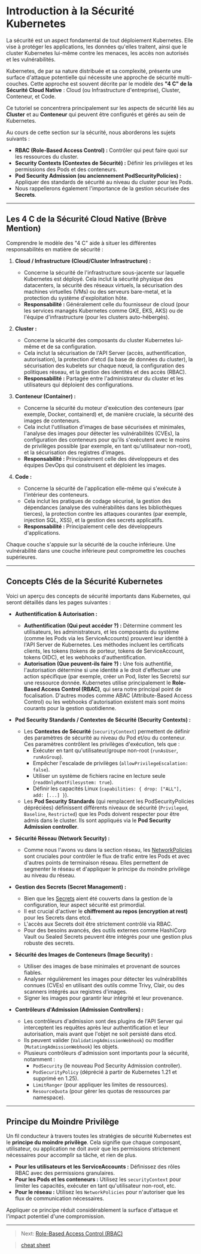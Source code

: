 # Introduction à la Sécurité Kubernetes

La sécurité est un aspect fondamental de tout déploiement Kubernetes. Elle vise à protéger les applications, les données qu'elles traitent, ainsi que le cluster Kubernetes lui-même contre les menaces, les accès non autorisés et les vulnérabilités.

Kubernetes, de par sa nature distribuée et sa complexité, présente une surface d'attaque potentielle qui nécessite une approche de sécurité multi-couches. Cette approche est souvent décrite par le modèle des **"4 C" de la Sécurité Cloud Native** : Cloud (ou Infrastructure d'entreprise), Cluster, Conteneur, et Code.

Ce tutoriel se concentrera principalement sur les aspects de sécurité liés au **Cluster** et au **Conteneur** qui peuvent être configurés et gérés au sein de Kubernetes.

Au cours de cette section sur la sécurité, nous aborderons les sujets suivants :
*   **RBAC (Role-Based Access Control) :** Contrôler qui peut faire quoi sur les ressources du cluster.
*   **Security Contexts (Contextes de Sécurité) :** Définir les privilèges et les permissions des Pods et des conteneurs.
*   **Pod Security Admission (ou anciennement PodSecurityPolicies) :** Appliquer des standards de sécurité au niveau du cluster pour les Pods.
*   Nous rappellerons également l'importance de la gestion sécurisée des **Secrets**.

---

## Les 4 C de la Sécurité Cloud Native (Brève Mention)

Comprendre le modèle des "4 C" aide à situer les différentes responsabilités en matière de sécurité :

1.  **Cloud / Infrastructure (Cloud/Cluster Infrastructure) :**
    *   Concerne la sécurité de l'infrastructure sous-jacente sur laquelle Kubernetes est déployé. Cela inclut la sécurité physique des datacenters, la sécurité des réseaux virtuels, la sécurisation des machines virtuelles (VMs) ou des serveurs bare-metal, et la protection du système d'exploitation hôte.
    *   **Responsabilité :** Généralement celle du fournisseur de cloud (pour les services managés Kubernetes comme GKE, EKS, AKS) ou de l'équipe d'infrastructure (pour les clusters auto-hébergés).

2.  **Cluster :**
    *   Concerne la sécurité des composants du cluster Kubernetes lui-même et de sa configuration.
    *   Cela inclut la sécurisation de l'API Server (accès, authentification, autorisation), la protection d'etcd (la base de données du cluster), la sécurisation des kubelets sur chaque nœud, la configuration des politiques réseau, et la gestion des identités et des accès (RBAC).
    *   **Responsabilité :** Partagée entre l'administrateur du cluster et les utilisateurs qui déploient des configurations.

3.  **Conteneur (Container) :**
    *   Concerne la sécurité du moteur d'exécution des conteneurs (par exemple, Docker, containerd) et, de manière cruciale, la sécurité des images de conteneurs.
    *   Cela inclut l'utilisation d'images de base sécurisées et minimales, l'analyse des images pour détecter les vulnérabilités (CVEs), la configuration des conteneurs pour qu'ils s'exécutent avec le moins de privilèges possible (par exemple, en tant qu'utilisateur non-root), et la sécurisation des registres d'images.
    *   **Responsabilité :** Principalement celle des développeurs et des équipes DevOps qui construisent et déploient les images.

4.  **Code :**
    *   Concerne la sécurité de l'application elle-même qui s'exécute à l'intérieur des conteneurs.
    *   Cela inclut les pratiques de codage sécurisé, la gestion des dépendances (analyse des vulnérabilités dans les bibliothèques tierces), la protection contre les attaques courantes (par exemple, injection SQL, XSS), et la gestion des secrets applicatifs.
    *   **Responsabilité :** Principalement celle des développeurs d'applications.

Chaque couche s'appuie sur la sécurité de la couche inférieure. Une vulnérabilité dans une couche inférieure peut compromettre les couches supérieures.

---

## Concepts Clés de la Sécurité Kubernetes

Voici un aperçu des concepts de sécurité importants dans Kubernetes, qui seront détaillés dans les pages suivantes :

*   **Authentification & Autorisation :**
    *   **Authentification (Qui peut accéder ?) :** Détermine comment les utilisateurs, les administrateurs, et les composants du système (comme les Pods via les ServiceAccounts) prouvent leur identité à l'API Server de Kubernetes. Les méthodes incluent les certificats clients, les tokens (tokens de porteur, tokens de ServiceAccount, tokens OIDC), et les webhooks d'authentification.
    *   **Autorisation (Que peuvent-ils faire ?) :** Une fois authentifié, l'autorisation détermine si une identité a le droit d'effectuer une action spécifique (par exemple, créer un Pod, lister les Secrets) sur une ressource donnée. Kubernetes utilise principalement le **Role-Based Access Control (RBAC)**, qui sera notre principal point de focalisation. D'autres modes comme ABAC (Attribute-Based Access Control) ou les webhooks d'autorisation existent mais sont moins courants pour la gestion quotidienne.

*   **Pod Security Standards / Contextes de Sécurité (Security Contexts) :**
    *   Les **Contextes de Sécurité** (`securityContext`) permettent de définir des paramètres de sécurité au niveau du Pod et/ou du conteneur. Ces paramètres contrôlent les privilèges d'exécution, tels que :
        *   Exécuter en tant qu'utilisateur/groupe non-root (`runAsUser`, `runAsGroup`).
        *   Empêcher l'escalade de privilèges (`allowPrivilegeEscalation: false`).
        *   Utiliser un système de fichiers racine en lecture seule (`readOnlyRootFilesystem: true`).
        *   Définir les capacités Linux (`capabilities: { drop: ["ALL"], add: [...] }`).
    *   Les **Pod Security Standards** (qui remplacent les PodSecurityPolicies dépréciées) définissent différents niveaux de sécurité (`Privileged`, `Baseline`, `Restricted`) que les Pods doivent respecter pour être admis dans le cluster. Ils sont appliqués via le **Pod Security Admission controller**.

*   **Sécurité Réseau (Network Security) :**
    *   Comme nous l'avons vu dans la section réseau, les [NetworkPolicies](../objects/networkpolicies.md) sont cruciales pour contrôler le flux de trafic entre les Pods et avec d'autres points de terminaison réseau. Elles permettent de segmenter le réseau et d'appliquer le principe du moindre privilège au niveau du réseau.

*   **Gestion des Secrets (Secret Management) :**
    *   Bien que les [Secrets](../objects/configApp.md#secrets) aient été couverts dans la gestion de la configuration, leur aspect sécurité est primordial.
    *   Il est crucial d'activer le **chiffrement au repos (encryption at rest)** pour les Secrets dans etcd.
    *   L'accès aux Secrets doit être strictement contrôlé via RBAC.
    *   Pour des besoins avancés, des outils externes comme HashiCorp Vault ou Sealed Secrets peuvent être intégrés pour une gestion plus robuste des secrets.

*   **Sécurité des Images de Conteneurs (Image Security) :**
    *   Utiliser des images de base minimales et provenant de sources fiables.
    *   Analyser régulièrement les images pour détecter les vulnérabilités connues (CVEs) en utilisant des outils comme Trivy, Clair, ou des scanners intégrés aux registres d'images.
    *   Signer les images pour garantir leur intégrité et leur provenance.

*   **Contrôleurs d'Admission (Admission Controllers) :**
    *   Les contrôleurs d'admission sont des plugins de l'API Server qui interceptent les requêtes après leur authentification et leur autorisation, mais avant que l'objet ne soit persisté dans etcd.
    *   Ils peuvent valider (`ValidatingAdmissionWebhook`) ou modifier (`MutatingAdmissionWebhook`) les objets.
    *   Plusieurs contrôleurs d'admission sont importants pour la sécurité, notamment :
        *   `PodSecurity` (le nouveau Pod Security Admission controller).
        *   `PodSecurityPolicy` (déprécié à partir de Kubernetes 1.21 et supprimé en 1.25).
        *   `LimitRanger` (pour appliquer les limites de ressources).
        *   `ResourceQuota` (pour gérer les quotas de ressources par namespace).

---

## Principe du Moindre Privilège

Un fil conducteur à travers toutes les stratégies de sécurité Kubernetes est le **principe du moindre privilège**. Cela signifie que chaque composant, utilisateur, ou application ne doit avoir que les permissions strictement nécessaires pour accomplir sa tâche, et rien de plus.

*   **Pour les utilisateurs et les ServiceAccounts :** Définissez des rôles RBAC avec des permissions granulaires.
*   **Pour les Pods et les conteneurs :** Utilisez les `securityContext` pour limiter les capacités, exécuter en tant qu'utilisateur non-root, etc.
*   **Pour le réseau :** Utilisez les `NetworkPolicies` pour n'autoriser que les flux de communication nécessaires.

Appliquer ce principe réduit considérablement la surface d'attaque et l'impact potentiel d'une compromission.

---

> Next: [Role-Based Access Control (RBAC)](./rbac.md)

> [cheat sheet](../useful.md)

